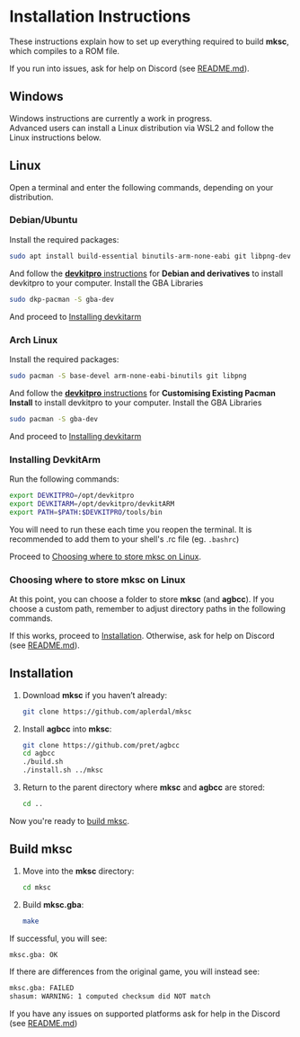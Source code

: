# Installation Instructions
These instructions explain how to set up everything required to build **mksc**, which compiles to a ROM file.

If you run into issues, ask for help on Discord (see [README.md](README.md)).

## Windows
Windows instructions are currently a work in progress.  
Advanced users can install a Linux distribution via WSL2 and follow the Linux instructions below.

## Linux
Open a terminal and enter the following commands, depending on your distribution.

### Debian/Ubuntu
Install the required packages:
```bash
sudo apt install build-essential binutils-arm-none-eabi git libpng-dev
```

And follow the [**devkitpro** instructions](https://devkitpro.org/wiki/devkitPro_pacman) for **Debian and derivatives** to install devkitpro to your computer.
Install the GBA Libraries
```bash
sudo dkp-pacman -S gba-dev
```
And proceed to [Installing devkitarm](#installing-devkit-arm)

### Arch Linux

Install the required packages:

```bash
sudo pacman -S base-devel arm-none-eabi-binutils git libpng
```
And follow the [**devkitpro** instructions](https://devkitpro.org/wiki/devkitPro_pacman) for **Customising Existing Pacman Install** to install devkitpro to your computer. 
Install the GBA Libraries
```bash
sudo pacman -S gba-dev
```
And proceed to [Installing devkitarm](#installing-devkit-arm)

### Installing DevkitArm

Run the following commands:
```bash
export DEVKITPRO=/opt/devkitpro
export DEVKITARM=/opt/devkitpro/devkitARM
export PATH=$PATH:$DEVKITPRO/tools/bin
```
You will need to run these each time you reopen the terminal. It is recommended to add them to your shell's .rc file (eg. `.bashrc`)

Proceed to [Choosing where to store mksc on Linux](#choosing-where-to-store-mksc-on-linux).

### Choosing where to store mksc on Linux

At this point, you can choose a folder to store **mksc** (and **agbcc**).
If you choose a custom path, remember to adjust directory paths in the following commands.

If this works, proceed to [Installation](#installation). Otherwise, ask for help on Discord (see [README.md](README.md)).

## Installation

1. Download **mksc** if you haven’t already:

   ```bash
   git clone https://github.com/aplerdal/mksc
   ```
2. Install **agbcc** into **mksc**:

   ```bash
   git clone https://github.com/pret/agbcc
   cd agbcc
   ./build.sh
   ./install.sh ../mksc
   ```
3. Return to the parent directory where **mksc** and **agbcc** are stored:

   ```bash
   cd ..
   ```

Now you're ready to [build mksc](#build-mksc).

## Build mksc

1. Move into the **mksc** directory:

   ```bash
   cd mksc
   ```
2. Build **mksc.gba**:

   ```bash
   make
   ```

If successful, you will see:

```bash
mksc.gba: OK
```

If there are differences from the original game, you will instead see:

```bash
mksc.gba: FAILED
shasum: WARNING: 1 computed checksum did NOT match
```
If you have any issues on supported platforms ask for help in the Discord (see [README.md](README.md))